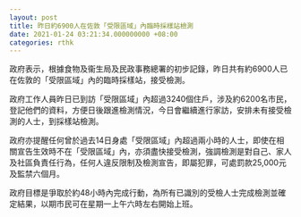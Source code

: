 ```yaml
---
layout: post
title: 昨日約6900人在佐敦「受限區域」內臨時採樣站檢測
date: 2021-01-24 03:21:34.000000000 +08:00
categories: rthk
---
```


政府表示，根據食物及衞生局及民政事務總署的初步記錄，昨日共有約6900人已在佐敦的「受限區域」內的臨時採樣站，接受檢測。

政府工作人員昨日已到訪「受限區域」內超過3240個住戶，涉及約6200名市民，登記他們的資料，方便日後跟進檢測情況，今日會繼續進行家訪，安排未有接受檢測的人士，到採樣站檢測。

政府亦提醒任何曾於過去14日身處「受限區域」內超過兩小時的人士，即使在相關宣告生效時不在「受限區域」內，亦須盡快接受檢測，強調檢測是對自己、家人及社區負責任行為，任何人違反限制及檢測宣告，即屬犯罪，可處罰款25,000元及監禁六個月。

政府目標是爭取於約48小時內完成行動，為所有已識別的受檢人士完成檢測並確定結果，以期市民可在星期一上午六時左右開始上班。
